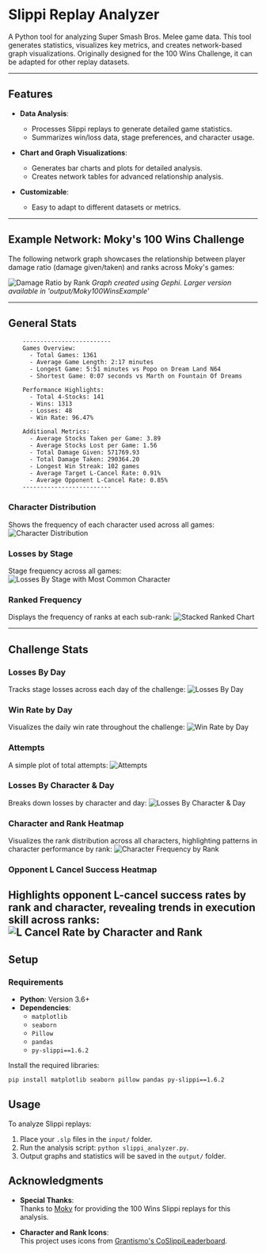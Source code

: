 # Slippi Replay Analyzer

A Python tool for analyzing Super Smash Bros. Melee game data. This tool generates statistics, visualizes key metrics, and creates network-based graph visualizations. Originally designed for the 100 Wins Challenge, it can be adapted for other replay datasets.

---

## Features

- **Data Analysis**:
  - Processes Slippi replays to generate detailed game statistics.
  - Summarizes win/loss data, stage preferences, and character usage.

- **Chart and Graph Visualizations**:
  - Generates bar charts and plots for detailed analysis.
  - Creates network tables for advanced relationship analysis.

- **Customizable**:
  - Easy to adapt to different datasets or metrics.

---

## Example Network: Moky's 100 Wins Challenge

The following network graph showcases the relationship between player damage ratio (damage given/taken) and ranks across Moky's games:

![Damage Ratio by Rank](output/Moky100WinsExample/graph_Moky100Wins_DamageRatio_sml.png)
*Graph created using Gephi.* *Larger version available in 'output/Moky100WinsExample'*

---

## General Stats

``` 
    -------------------------
    Games Overview:
      - Total Games: 1361
      - Average Game Length: 2:17 minutes
      - Longest Game: 5:51 minutes vs Popo on Dream Land N64
      - Shortest Game: 0:07 seconds vs Marth on Fountain Of Dreams

    Performance Highlights:
      - Total 4-Stocks: 141
      - Wins: 1313
      - Losses: 48
      - Win Rate: 96.47%
      
    Additional Metrics:
      - Average Stocks Taken per Game: 3.89
      - Average Stocks Lost per Game: 1.56
      - Total Damage Given: 571769.93
      - Total Damage Taken: 290364.20
      - Longest Win Streak: 102 games
      - Average Target L-Cancel Rate: 0.91%
      - Average Opponent L-Cancel Rate: 0.85% 
    -------------------------
```

### Character Distribution
Shows the frequency of each character used across all games:
![Character Distribution](output/Moky100WinsExample/char_freq_all.png)

### Losses by Stage
Stage frequency across all games:
![Losses By Stage with Most Common Character](output/Moky100WinsExample/stage_freq_all.png)

### Ranked Frequency
Displays the frequency of ranks at each sub-rank:
![Stacked Ranked Chart](output/Moky100WinsExample/stacked_rank_chart.png)

---

## Challenge Stats

### Losses By Day
Tracks stage losses across each day of the challenge:
![Losses By Day](output/Moky100WinsExample/loss_stage_day.png)

### Win Rate by Day
Visualizes the daily win rate throughout the challenge:
![Win Rate by Day](output/Moky100WinsExample/win_rate.png)

### Attempts
A simple plot of total attempts:
![Attempts](output/Moky100WinsExample/plot_no_stages.png)

### Losses By Character & Day
Breaks down losses by character and day:
![Losses By Character & Day](output/Moky100WinsExample/char_loss.png)

### Character and Rank Heatmap
Visualizes the rank distribution across all characters, highlighting patterns in character performance by rank:
![Character Frequency by Rank](output/Moky100WinsExample/rank_distribution_heatmap.png)

### Opponent L Cancel Success Heatmap
Highlights opponent L-cancel success rates by rank and character, revealing trends in execution skill across ranks:
![L Cancel Rate by Character and Rank](output/Moky100WinsExample/rank_character_lcancel_heatmap.png)
---

## Setup

### Requirements

- **Python**: Version 3.6+
- **Dependencies**:
  - `matplotlib`
  - `seaborn`
  - `Pillow`
  - `pandas`
  - `py-slippi==1.6.2`

Install the required libraries:
```bash
pip install matplotlib seaborn pillow pandas py-slippi==1.6.2
```

## Usage
To analyze Slippi replays:
1. Place your `.slp` files in the `input/` folder.
2. Run the analysis script: `python slippi_analyzer.py`.
3. Output graphs and statistics will be saved in the `output/` folder.

## Acknowledgments

- **Special Thanks**:  
  Thanks to [Moky](https://x.com/moky_dokie) for providing the 100 Wins Slippi replays for this analysis.

- **Character and Rank Icons**:  
  This project uses icons from [Grantismo's CoSlippiLeaderboard](https://github.com/Grantismo/CoSlippiLeaderboard).

